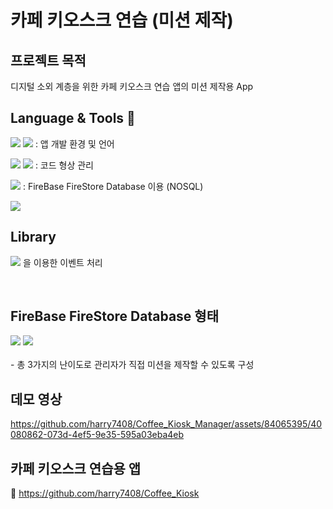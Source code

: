 <h1 align="left">
카페 키오스크 연습 (미션 제작)
</h1>

<h2>
  프로젝트 목적
</h2>

디지털 소외 계층을 위한 카페 키오스크 연습 앱의 미션 제작용 App

  
<h2>
Language & Tools 🧰 
</h2>
<p align="left">
 <img src="https://img.shields.io/badge/Android Studio Gifffe-3DDC84?style=flat-square&logo=android-studio&logoColor=white"/>
  <img src="https://img.shields.io/badge/Kotlin-7F52FF?style=flat&logo=kotlin&logoColor=white"/> 
  : 앱 개발 환경 및 언어
</p>
<p align="left">
  <img src="https://img.shields.io/badge/Git-F05032?style=flat-square&logo=git&logoColor=white"/>
  <img src="https://img.shields.io/badge/GitHub-181717?style=flat-square&logo=github&logoColor=white"/>
  : 코드 형상 관리
</p>
<p align="left"> 
  <img src="https://img.shields.io/badge/Firebase-FFCA28?style=flat-square&logo=firebase&logoColor=white"/>
  : FireBase FireStore Database 이용 (NOSQL)
</p>
  <img src="https://img.shields.io/badge/Figma-F24E1E?style=flat-square&logo=figma&logoColor=white"/>
</p>

<h2>
  Library
</h2>
<p align="left">
  <img src="https://img.shields.io/badge/FlowBinding-9999FF?style=flat&logo=android&logoColor=white"/>
  을 이용한 이벤트 처리
</p>

<br>
<h2>
  FireBase FireStore Database 형태
</h2>
<img src="https://github.com/harry7408/Coffee_Kiosk_Manager/assets/84065395/524ec667-81d2-4d21-a427-6f487ccbc5ff"/>
<img src="https://github.com/harry7408/Coffee_Kiosk_Manager/assets/84065395/af26cd22-fc2b-4602-bbc6-5ff9d24f5e32"/>
<br></br>
- 총 3가지의 난이도로 관리자가 직접 미션을 제작할 수 있도록 구성





## 데모 영상
https://github.com/harry7408/Coffee_Kiosk_Manager/assets/84065395/40080862-073d-4ef5-9e35-595a03eba4eb

## 카페 키오스크 연습용 앱 
🔗 https://github.com/harry7408/Coffee_Kiosk


